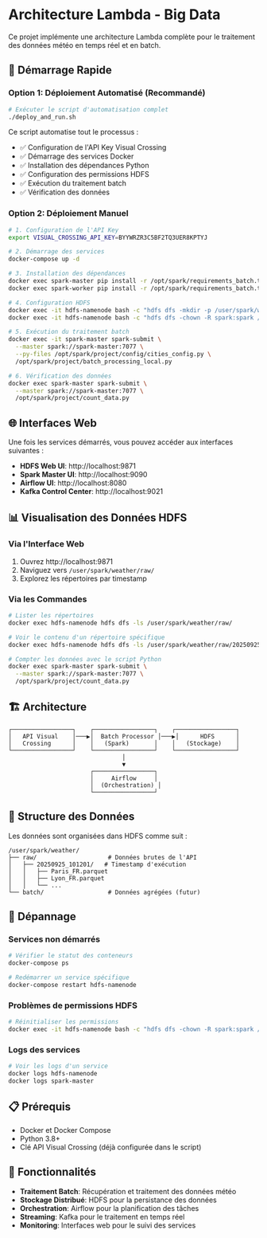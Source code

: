 # Architecture Lambda - Big Data

Ce projet implémente une architecture Lambda complète pour le traitement des données météo en temps réel et en batch.

## 🚀 Démarrage Rapide

### Option 1: Déploiement Automatisé (Recommandé)

```bash
# Exécuter le script d'automatisation complet
./deploy_and_run.sh
```

Ce script automatise tout le processus :
- ✅ Configuration de l'API Key Visual Crossing
- ✅ Démarrage des services Docker
- ✅ Installation des dépendances Python
- ✅ Configuration des permissions HDFS
- ✅ Exécution du traitement batch
- ✅ Vérification des données

### Option 2: Déploiement Manuel

```bash
# 1. Configuration de l'API Key
export VISUAL_CROSSING_API_KEY=BYYWRZR3C5BF2TQ3UER8KPTYJ

# 2. Démarrage des services
docker-compose up -d

# 3. Installation des dépendances
docker exec spark-master pip install -r /opt/spark/requirements_batch.txt
docker exec spark-worker pip install -r /opt/spark/requirements_batch.txt

# 4. Configuration HDFS
docker exec -it hdfs-namenode bash -c "hdfs dfs -mkdir -p /user/spark/weather/raw"
docker exec -it hdfs-namenode bash -c "hdfs dfs -chown -R spark:spark /user/spark"

# 5. Exécution du traitement batch
docker exec -it spark-master spark-submit \
  --master spark://spark-master:7077 \
  --py-files /opt/spark/project/config/cities_config.py \
  /opt/spark/project/batch_processing_local.py

# 6. Vérification des données
docker exec spark-master spark-submit \
  --master spark://spark-master:7077 \
  /opt/spark/project/count_data.py
```

## 🌐 Interfaces Web

Une fois les services démarrés, vous pouvez accéder aux interfaces suivantes :

- **HDFS Web UI**: http://localhost:9871
- **Spark Master UI**: http://localhost:9090  
- **Airflow UI**: http://localhost:8080
- **Kafka Control Center**: http://localhost:9021

## 📊 Visualisation des Données HDFS

### Via l'Interface Web
1. Ouvrez http://localhost:9871
2. Naviguez vers `/user/spark/weather/raw/`
3. Explorez les répertoires par timestamp

### Via les Commandes
```bash
# Lister les répertoires
docker exec hdfs-namenode hdfs dfs -ls /user/spark/weather/raw/

# Voir le contenu d'un répertoire spécifique
docker exec hdfs-namenode hdfs dfs -ls /user/spark/weather/raw/20250925_101201/

# Compter les données avec le script Python
docker exec spark-master spark-submit \
  --master spark://spark-master:7077 \
  /opt/spark/project/count_data.py
```

## 🏗️ Architecture

```
┌─────────────────┐    ┌─────────────────┐    ┌─────────────────┐
│   API Visual    │───▶│  Batch Processor │───▶│      HDFS      │
│   Crossing      │    │   (Spark)       │    │   (Stockage)    │
└─────────────────┘    └─────────────────┘    └─────────────────┘
                                │
                                ▼
                       ┌─────────────────┐
                       │     Airflow     │
                       │  (Orchestration) │
                       └─────────────────┘
```

## 📁 Structure des Données

Les données sont organisées dans HDFS comme suit :
```
/user/spark/weather/
├── raw/                    # Données brutes de l'API
│   ├── 20250925_101201/   # Timestamp d'exécution
│   │   ├── Paris_FR.parquet
│   │   ├── Lyon_FR.parquet
│   │   └── ...
└── batch/                  # Données agrégées (futur)
```

## 🔧 Dépannage

### Services non démarrés
```bash
# Vérifier le statut des conteneurs
docker-compose ps

# Redémarrer un service spécifique
docker-compose restart hdfs-namenode
```

### Problèmes de permissions HDFS
```bash
# Réinitialiser les permissions
docker exec -it hdfs-namenode bash -c "hdfs dfs -chown -R spark:spark /user/spark"
```

### Logs des services
```bash
# Voir les logs d'un service
docker logs hdfs-namenode
docker logs spark-master
```

## 📋 Prérequis

- Docker et Docker Compose
- Python 3.8+
- Clé API Visual Crossing (déjà configurée dans le script)

## 🎯 Fonctionnalités

- **Traitement Batch**: Récupération et traitement des données météo
- **Stockage Distribué**: HDFS pour la persistance des données
- **Orchestration**: Airflow pour la planification des tâches
- **Streaming**: Kafka pour le traitement en temps réel
- **Monitoring**: Interfaces web pour le suivi des services

